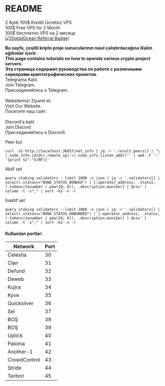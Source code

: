 # README

2 Aylık 100$ Kredili Ücretsiz VPS\
100$ Free VPS for 2 Month\
100$ бесплатно VPS на 2 месяца\
[<img src="https://web-platforms.sfo2.cdn.digitaloceanspaces.com/WWW/Badge%201.svg" alt="DigitalOcean Referral Badge" data-size="line">](https://www.digitalocean.com/?refcode=410c988c8b3e\&utm\_campaign=Referral\_Invite\&utm\_medium=Referral\_Program\&utm\_source=badge)\


**Bu sayfa, çeşitli kripto proje sunucularının nasıl çalıştırılacağına ilişkin eğitimler içerir.**\
**This page contains tutorials on how to operate various crypto project servers.**\
**Эта страница содержит руководства по работе с различными серверами криптографических проектов.**\
[<img src="https://github.com/Nodeist/Testnet_Kurulumlar/blob/fee87fe32609c1704206721b9fb16e4c5de75a96/telegramlogo.png" alt="" data-size="line">](https://t.me/nodeistt)\
Telegrama Katıl.\
Join Telegram.\
Присоединяйтесь к Telegram.\
\
[<img src="https://raw.githubusercontent.com/Nodeist/Testnet_Kurulumlar/main/logo.png" alt="" data-size="line">](https://nodeist.net/)\
Websitemizi Ziyaret et.\
Visit Our Website.\
Посетите наш сайт.\
\
[<img src="https://cdn.logojoy.com/wp-content/uploads/20210422095037/discord-mascot.png" alt="" data-size="line">](https://discord.gg/ypx7mJ6Zzb)\
Discord'a katıl\
Join Discord\
Присоединяйтесь к Discord\


Peer bul

```
curl -sS http://localhost:36657/net_info | jq -r '.result.peers[] | "\(.node_info.id)@\(.remote_ip):\(.node_info.listen_addr)"' | awk -F ':' '{print $1":"$(NF)}'
```

Aktif set

```
query staking validators --limit 2000 -o json | jq -r '.validators[] | select(.status=="BOND_STATUS_BONDED") | [.operator_address, .status, (.tokens|tonumber / pow(10; 6)), .description.moniker] | @csv' | column -t -s"," | sort -k3 -n -r
```

İnaktif set

```
query staking validators --limit 2000 -o json | jq -r '.validators[] | select(.status=="BOND_STATUS_UNBONDED") | [.operator_address, .status, (.tokens|tonumber / pow(10; 6)), .description.moniker] | @csv' | column -t -s"," | sort -k3 -n -r
```

#### Kullanılan portlar:

| Network      | Port |
| ------------ | ---- |
| Celestia     | 30   |
| Clan         | 31   |
| Defund       | 32   |
| Deweb        | 33   |
| Kujira       | 34   |
| Kyve         | 35   |
| Quicksilver  | 36   |
| Sei          | 37   |
| BOŞ          | 38   |
| BOŞ          | 39   |
| Uptick       | 40   |
| Paloma       | 41   |
| Another-1    | 42   |
| CrowdControl | 43   |
| Stride       | 44   |
| Teritori     | 45   |
